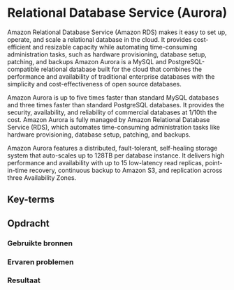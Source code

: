 # Relational Database Service (Aurora)
Amazon Relational Database Service (Amazon RDS) makes it easy to set up, operate, and scale a relational database in the cloud. It provides cost-efficient and resizable capacity while automating time-consuming administration tasks, such as hardware provisioning, database setup, patching, and backups
Amazon Aurora is a MySQL and PostgreSQL-compatible relational database built for the cloud that combines the performance and availability of traditional enterprise databases with the simplicity and cost-effectiveness of open source databases.

Amazon Aurora is up to five times faster than standard MySQL databases and three times faster than standard PostgreSQL databases. It provides the security, availability, and reliability of commercial databases at 1/10th the cost. Amazon Aurora is fully managed by Amazon Relational Database Service (RDS), which automates time-consuming administration tasks like hardware provisioning, database setup, patching, and backups.

Amazon Aurora features a distributed, fault-tolerant, self-healing storage system that auto-scales up to 128TB per database instance. It delivers high performance and availability with up to 15 low-latency read replicas, point-in-time recovery, continuous backup to Amazon S3, and replication across three Availability Zones.
## Key-terms

## Opdracht
### Gebruikte bronnen

### Ervaren problemen

### Resultaat
